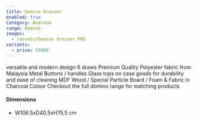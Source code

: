 ```yaml
---
title: Domino Dresser
enabled: true
Category: Bedroom
range: Domino
images:
  - /assets/Domino dresser.PNG
variants:
  - price: 55000
---
```

versatile and modern design
6 draws
Premium Quality Polyester fabric from Malaysia
Metal Buttons / handles
Glass tops on case goods for durability and ease of cleaning
MDF Wood / Special Particle Board / Foam & Fabric in Charcoal Colour
Checkout the full domino range for matching products
<br/>


#### Dimensions
* W106.5xD40.5xH75.5 cm
